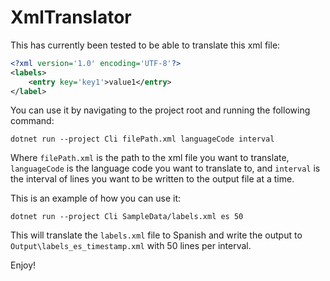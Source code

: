 # XmlTranslator

This has currently been tested to be able to translate this xml file:

```xml
<?xml version='1.0' encoding='UTF-8'?>
<labels>
    <entry key='key1'>value1</entry>
</label>
```

You can use it by navigating to the project root and running the following command:

```shell
dotnet run --project Cli filePath.xml languageCode interval
```

Where `filePath.xml` is the path to the xml file you want to translate, `languageCode` is the language code you want to translate to, and `interval` is the interval of lines you want to be written to the output file at a time.

This is an example of how you can use it:

```shell
dotnet run --project Cli SampleData/labels.xml es 50
```

This will translate the `labels.xml` file to Spanish and write the output to `Output\labels_es_timestamp.xml` with 50 lines per interval.

Enjoy!
